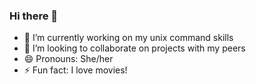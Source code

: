 ### Hi there 👋

- 🌱 I’m currently working on my unix command skills
- 👯 I’m looking to collaborate on projects with my peers
- 😄 Pronouns: She/her
- ⚡ Fun fact: I love movies!

